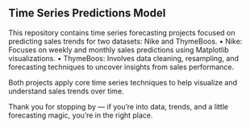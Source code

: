 ## Time Series Predictions Model

This repository contains time series forecasting projects focused on predicting sales trends for two datasets: Nike and ThymeBoos.
	•	Nike: Focuses on weekly and monthly sales predictions using Matplotlib visualizations.
	•	ThymeBoos: Involves data cleaning, resampling, and forecasting techniques to uncover insights from sales performance.

Both projects apply core time series techniques to help visualize and understand sales trends over time.

Thank you for stopping by — if you’re into data, trends, and a little forecasting magic, you’re in the right place.
